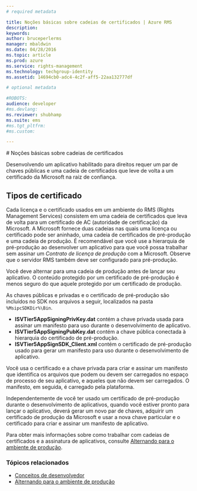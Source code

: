 ```yaml
---
# required metadata

title: Noções básicas sobre cadeias de certificados | Azure RMS
description:
keywords:
author: bruceperlerms
manager: mbaldwin
ms.date: 04/28/2016
ms.topic: article
ms.prod: azure
ms.service: rights-management
ms.technology: techgroup-identity
ms.assetid: 14694cb0-adc4-4c2f-aff5-22aa132777df

# optional metadata

#ROBOTS:
audience: developer
#ms.devlang:
ms.reviewer: shubhamp
ms.suite: ems
#ms.tgt_pltfrm:
#ms.custom:

---
```


﻿# Noções básicas sobre cadeias de certificados

Desenvolvendo um aplicativo habilitado para direitos requer um par de chaves públicas e uma cadeia de certificados que leve de volta a um certificado da Microsoft na raiz de confiança.

## Tipos de certificado

Cada licença e o certificado usados em um ambiente do RMS (Rights Management Services) consistem em uma cadeia de certificados que leva de volta para um certificado de AC (autoridade de certificação) da Microsoft. A Microsoft fornece duas cadeias nas quais uma licença ou certificado pode ser aninhado, uma cadeia de certificados de pré-produção e uma cadeia de produção. É recomendável que você use a hierarquia de pré-produção ao desenvolver um aplicativo para que você possa trabalhar sem assinar um *Contrato de licença de produção* com a Microsoft. Observe que o servidor RMS também deve ser configurado para pré-produção.

Você deve alternar para uma cadeia de produção antes de lançar seu aplicativo. O conteúdo protegido por um certificado de pré-produção é menos seguro do que aquele protegido por um certificado de produção.

As chaves públicas e privadas e o certificado de pré-produção são incluídos no SDK nos arquivos a seguir, localizados na pasta `%MsipcSDKDir%\Bin`.

- **ISVTier5AppSigningPrivKey.dat** contém a chave privada usada para assinar um manifesto para uso durante o desenvolvimento de aplicativo.
- **ISVTier5AppSigningPubKey.dat** contém a chave pública conectada à hierarquia do certificado de pré-produção.
- **ISVTier5AppSignSDK_Client.xml** contém o certificado de pré-produção usado para gerar um manifesto para uso durante o desenvolvimento de aplicativo.

 

Você usa o certificado e a chave privada para criar e assinar um manifesto que identifica os arquivos que podem ou devem ser carregados no espaço de processo de seu aplicativo, e aqueles que não devem ser carregados. O manifesto, em seguida, é carregado pela plataforma.

Independentemente de você ter usado um certificado de pré-produção durante o desenvolvimento de aplicativos, quando você estiver pronto para lançar o aplicativo, deverá gerar um novo par de chaves, adquirir um certificado de produção da Microsoft e usar a nova chave particular e o certificado para criar e assinar um manifesto de aplicativo.

Para obter mais informações sobre como trabalhar com cadeias de certificados e a assinatura de aplicativos, consulte [Alternando para o ambiente de produção](switching-to-the-production-environment.md).

### Tópicos relacionados

* [Conceitos de desenvolvedor](ad-rms-concepts-nav.md)
* [Alternando para o ambiente de produção](switching-to-the-production-environment.md)
 

 


<!--HONumber=Apr16_HO3-->


